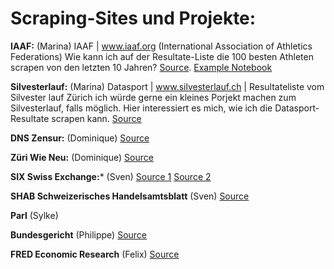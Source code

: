 # Scraping-Sites und Projekte:

**IAAF:** (Marina)
IAAF | www.iaaf.org (International Association of Athletics Federations) Wie kann ich auf der Resultate-Liste die 100 besten Athleten scrapen von den letzten 10 Jahren?
[Source](https://www.iaaf.org/records/toplists/sprints/100-metres/outdoor/men/senior/2017). [Example Notebook](https://github.com/barjacks/pythonrecherche/blob/master/06%20R%C3%BCckblick%2C%20Scraping%20Beispiele/05%20Scraping%20Beispiel%20IAAF.ipynb)

**Silvesterlauf:** (Marina)
Datasport | www.silvesterlauf.ch | Resultateliste vom Silvester lauf Zürich
ich würde gerne ein kleines Porjekt machen zum Silvesterlauf, falls möglich.
Hier interessiert es mich, wie ich die Datasport-Resultate scrapen kann.
[Source](https://services.datasport.com/2016/lauf/silvester/)

**DNS Zensur:** (Dominique)
[Source](https://dnszensur.ch)

**Züri Wie Neu:** (Dominique)
[Source](https://www.zueriwieneu.ch)

**SIX Swiss Exchange:*** (Sven)
[Source 1](https://www.six-exchange-regulation.com/en/home/publications/management-transactions.html)
[Source 2](https://www.six-exchange-regulation.com/en/home/publications/significant-shareholders.html/)

**SHAB Schweizerisches Handelsamtsblatt** (Sven) [Source](https://www.shab.ch/shabforms/COMMON/search/searchForm.jsf?category=HR)

**Parl** (Sylke)

**Bundesgericht** (Philippe)
[Source](https://www.bger.ch/ext/eurospider/live/de/php/clir/http/index_atf.php?lang=de)

**FRED Economic Research** (Felix)
[Source](https://fred.stlouisfed.org)
